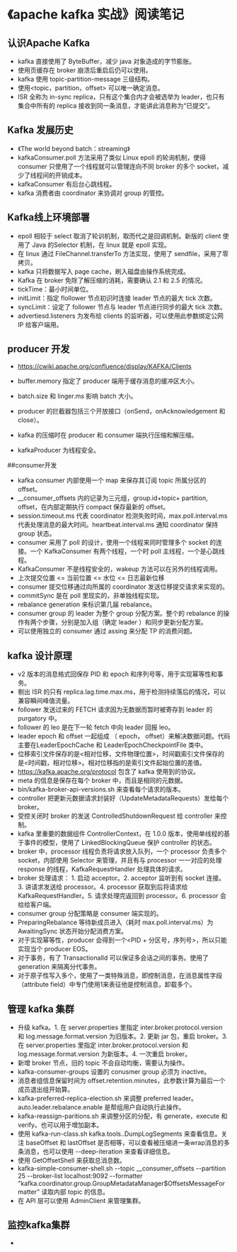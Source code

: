 # 《apache kafka 实战》阅读笔记

## 认识Apache Kafka

* kafka 直接使用了 ByteBuffer，减少 java 对象造成的字节膨胀。
* 使用页缓存在 broker 崩溃后重启后仍可以使用。
* kafka 使用 topic-partition-message 三级结构。
* 使用<topic，partition，offset> 可以唯一确定消息。
* ISR 全称为 in-sync replica，只有这个集合内才会被选举为 leader，也只有集合中所有的 replica 接收到同一条消息，才能讲此消息称为“已提交”。

## Kafka 发展历史

* 《The world beyond batch：streaming》
* kafkaConsumer.poll 方法采用了类似 Linux epoll 的轮询机制，使得 consumer 只使用了一个线程就可以管理连向不同 broker 的多个 socket，减少了线程间的开销成本。
* kafkaConsumer 有后台心跳线程。
* kafka 消费者由 coordinator 来协调对 group 的管控。

## Kafka线上环境部署

* epoll 相较于 select 取消了轮训机制，取而代之是回调机制。新版的 client 使用了 Java 的Selector 机制，在 linux 就是 epoll 实现。
* 在 linux 通过 FileChannel.transferTo 方法实现，使用了 sendfile，采用了零拷贝。
* kafka 只将数据写入 page cache，刷入磁盘由操作系统完成。
* Kafka 在 broker 免除了解压缩的消耗，需要确认 2.1 和 2.5 的情况。
* tickTime：最小时间单位。
* initLimit：指定 flollower 节点初识时连接 leader 节点的最大 tick 次数。
* syncLimit：设定了 follower 节点与 leader 节点进行同步的最大 tick 次数。
* advertiesd.listeners 为发布给 clients 的监听器，可以使用此参数绑定公网 IP 给客户端用。

## producer 开发

* https://cwiki.apache.org/confluence/display/KAFKA/Clients

* buffer.memory 指定了 producer 端用于缓存消息的缓冲区大小。
* batch.size 和 linger.ms 影响 batch 大小。
* producer 的拦截器包括三个开放接口（onSend，onAcknowledgement 和 close）。
* kafka 的压缩时在 producer 和 consumer 端执行压缩和解压缩。
* kafkaProducer 为线程安全。

##consumer开发

* kafka consumer 内部使用一个 map 来保存其订阅 topic 所属分区的 offset。
* __consumer_offsets 内的记录为三元组，group.id+topic+ partition, offset，在内部定期执行 compact 保存最新的 offset。
* session.timeout.ms 代表 coordinator 检测失败时间，max.poll.interval.ms 代表处理消息的最大时间。heartbeat.interval.ms 通知 coordinator 保持 group 状态。
* consumer 采用了 poll 的设计，使用一个线程来同时管理多个 socket 的连接。一个 KafkaConsumer 有两个线程，一个时 poll 主线程，一个是心跳线程。
* KafkaConsumer 不是线程安全的，wakeup 方法可以在另外的线程调用。
* 上次提交位置 <= 当前位置 <= 水位 <= 日志最新位移
* consumer 提交位移通过向所属的 coordinator 发送位移提交请求来实现的。
* commitSync 是在 poll 里现实的，非单独线程实现。
* rebalance generation 来标识第几届 rebalance。
* consumer group 的 leader 为整个 group 分配方案。整个的 rebalance 的操作有两个步骤，分别是加入组（确定 leader ）和同步更新分配方案。
* 可以使用独立的 consumer 通过 assing 来分配 TP 的消费问题。

## kafka 设计原理

* v2 版本的消息格式回保存 PID 和 epoch 和序列号等，用于实现幂等性和事务。
* 剔出 ISR 的只有 replica.lag.time.max.ms，用于检测持续落后的情况，可以兼容瞬间峰值流量。
* follower 发送过来的 FETCH 请求因为无数据而暂时被寄存到 leader 的 purgatory 中。
* follower 的 leo 是在下一轮 fetch 中向 leader 回报 leo。
* leader epoch 和 offset 一起组成 （ epoch， offset）来解决数据问题。代码主要在LeaderEpochCache 和 LeaderEpochCheckpointFile 类中。
* 位移索引文件保存的是<相对位移，文件物理位置>，时间戳索引文件保存的是<时间戳，相对位移>。相对位移指的是索引文件起始位置的差值。
* https://kafka.apache.org/protocol 包含了 kafka 使用到的协议。
* meta 的信息是保存在每个 broker 中，而且是相同的元数据。
* bin/kafka-broker-api-versions.sh 来查看每个请求的版本。
* controller 把更新元数据请求封装好（UpdateMetadataRequests）发给每个 broker。
*  受控关闭时 broker 的发送 ControlledShutdownRequest 给 controller 来控制。
* kafka 里重要的数据组件 ControllerContext，在 1.0.0 版本，使用单线程的基于事件的模型，使用了 LinkedBlockingQueue 保护 controller 的状态。
* broker 中，processor 线程负责将请求放入队列，一个 processor 负责多个 socket，内部使用 Selector 来管理，并且有与 processor 一一对应的处理 response 的线程，KafkaRequestHandler 处理具体的请求。
* broker 处理请求： 1. 启动 acceptor。2. acceptor 监听到有 socket 连接。3. 讲请求发送给 processor。4. processor 获取到后将请求给 KafkaRequestHandler。5. 请求处理完返回到 processor。6. processor 会给给客户端。
* consumer group 分配策略是 consumer 端实现的。
* PreparingRebalance 等待新成员进入（耗时 max.poll.interval.ms）为 AwaitingSync 状态开始分配消费方案。
* 对于实现幂等性，producer 会得到一个<PID + 分区号，序列号>，所以只能实现当个 producer EOS。
* 对于事务，有了 TransactionalId 可以保证多会话之间的事务。使用了 generation 来隔离分代事务。
* 对于原子性写入多个，使用了一类特殊消息，即控制消息，在消息属性字段（attribute field）中专门使用1来表征他是控制消息，卸载多个。

## 管理 kafka 集群

* 升级 kafka。1. 在 server.properties 里指定 inter.broker.protocol.version 和 log.message.format.version 为旧版本。2. 更新 jar 包，重启 broker。3. 在 server.properties 里指定 inter.broker.protocol.version 和 log.message.format.version 为新版本。4. 一次重启 broker。
* 新增 broker 节点，旧的 topic 不会自动均衡，需要认为操作。
* kafka-consumer-groups 设置的 conusmer group 必须为 inactive。
* 消息者组信息保留时间为 offset.retention.minutes，此参数计算为最后一个成员退出组开始算。
* kafka-preferred-replica-election.sh 来调整 preferred leader。auto.leader.rebalance.enable 是帮组用户自动执行此操作。
* kafka-reassign-paritions.sh 来调整分区的分配，有 generate，execute 和 verify。也可以用于增加副本。
* 使用 kafka-run-class.sh kafka.tools..DumpLogSegments 来查看信息。关注 baseOffset 和 lastOffset 是否相等，可以查看被压缩进一条wrap消息的多条消息，也可以使用 --deep-iteration 来查看详细信息。
* 使用 GetOffsetShell 来获取总消息数。
* kafka-simple-consumer-shell.sh --topic __consumer_offsets --partition 25 --broker-list localhost:9092 --formatter "kafka.coordinator.group.GroupMetadataManager\$OffsetsMessageFormatter" 读取内部 topic 的信息。
* 在 API 层可以使用 AdminClient 来管理集群。

## 监控kafka集群

* 

























